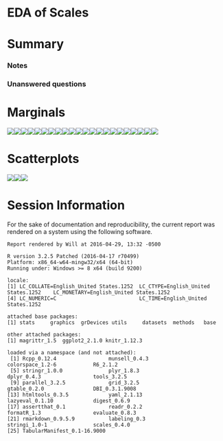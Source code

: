 # EDA of Scales

<!--  Set the working directory to the repository's base directory; this assumes the report is nested inside of three directories.-->


<!-- Set the report-wide options, and point to the external code file. -->


<!-- Load the sources.  Suppress the output when loading sources. -->


<!-- Load 'sourced' R files.  Suppress the output when loading packages. -->


<!-- Load any global functions and variables declared in the R file.  Suppress the output. -->


<!-- Declare any global functions specific to a Rmd output.  Suppress the output. -->


<!-- Load the datasets. -->


<!-- Tweak the datasets. -->



# Summary

### Notes

### Unanswered questions


# Marginals
![](figure-png/marginals-1.png)<!-- -->![](figure-png/marginals-2.png)<!-- -->![](figure-png/marginals-3.png)<!-- -->![](figure-png/marginals-4.png)<!-- -->![](figure-png/marginals-5.png)<!-- -->![](figure-png/marginals-6.png)<!-- -->![](figure-png/marginals-7.png)<!-- -->![](figure-png/marginals-8.png)<!-- -->![](figure-png/marginals-9.png)<!-- -->![](figure-png/marginals-10.png)<!-- -->![](figure-png/marginals-11.png)<!-- -->![](figure-png/marginals-12.png)<!-- -->![](figure-png/marginals-13.png)<!-- -->![](figure-png/marginals-14.png)<!-- -->![](figure-png/marginals-15.png)<!-- -->![](figure-png/marginals-16.png)<!-- -->![](figure-png/marginals-17.png)<!-- -->![](figure-png/marginals-18.png)<!-- -->![](figure-png/marginals-19.png)<!-- -->![](figure-png/marginals-20.png)<!-- -->![](figure-png/marginals-21.png)<!-- -->![](figure-png/marginals-22.png)<!-- -->

# Scatterplots
![](figure-png/scatterplots-1.png)<!-- -->![](figure-png/scatterplots-2.png)<!-- -->![](figure-png/scatterplots-3.png)<!-- -->

# Session Information
For the sake of documentation and reproducibility, the current report was rendered on a system using the following software.


```
Report rendered by Will at 2016-04-29, 13:32 -0500
```

```
R version 3.2.5 Patched (2016-04-17 r70499)
Platform: x86_64-w64-mingw32/x64 (64-bit)
Running under: Windows >= 8 x64 (build 9200)

locale:
[1] LC_COLLATE=English_United States.1252  LC_CTYPE=English_United States.1252    LC_MONETARY=English_United States.1252
[4] LC_NUMERIC=C                           LC_TIME=English_United States.1252    

attached base packages:
[1] stats     graphics  grDevices utils     datasets  methods   base     

other attached packages:
[1] magrittr_1.5  ggplot2_2.1.0 knitr_1.12.3 

loaded via a namespace (and not attached):
 [1] Rcpp_0.12.4                 munsell_0.4.3               colorspace_1.2-6            R6_2.1.2                   
 [5] stringr_1.0.0               plyr_1.8.3                  dplyr_0.4.3                 tools_3.2.5                
 [9] parallel_3.2.5              grid_3.2.5                  gtable_0.2.0                DBI_0.3.1.9008             
[13] htmltools_0.3.5             yaml_2.1.13                 lazyeval_0.1.10             digest_0.6.9               
[17] assertthat_0.1              readr_0.2.2                 formatR_1.3                 evaluate_0.8.3             
[21] rmarkdown_0.9.5.9           labeling_0.3                stringi_1.0-1               scales_0.4.0               
[25] TabularManifest_0.1-16.9000
```

